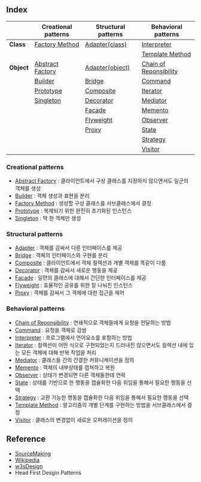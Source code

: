 ## Index

|            | Creational patterns                     | Structural patterns           | Behavioral patterns                                  |
|------------|-----------------------------------------|-------------------------------|------------------------------------------------------|
| **Class**  | [Factory Method](factory_method.md)     | [Adapter(class)](adapter.md)  | [Interpreter](interpreter.md)                        |
|            |                                         |                               | [Template Method](template_method.md)                |
| **Object** | [Abstract Factory](abstract_factory.md) | [Adapter(object)](adapter.md) | [Chain of Reponsibility](chain_of_responsibility.md) |
|            | [Builder](builder.md)                   | [Bridge](bridge.md)           | [Command](command.md)                                |
|            | [Prototype](prototype.md)               | [Composite](composite.md)     | [Iterator](iterator.md)                              |
|            | [Singleton](singleton.md)               | [Decorator](decoartor.md)     | [Mediator](mediator.md)                              |
|            |                                         | [Facade](facade.md)           | [Memento](memento.md)                                |
|            |                                         | [Flyweight](flyweight.md)     | [Observer](observer.md)                              |
|            |                                         | [Proxy](proxy.md)             | [State](state.md)                                    |
|            |                                         |                               | [Strategy](strategy.md)                              |
|            |                                         |                               | [Visitor](visitor.md)                                |

### Creational patterns
- [Abstract Factory](abstract_factory.md) : 클라이언트에서 구상 클래스를 지정하지 않으면서도 일군의 객체를 생성
- [Builder](builder.md) : 객체 생성과 표현을 분리
- [Factory Method](factory_method.md) : 생성할 구상 클래스를 서브클래스에서 결정
- [Prototype](prototype.md) : 복제되기 위한 완전히 초기화된 인스턴스
- [Singleton](singleton.md) : 딱 한 객체만 생성

### Structural patterns
- [Adapter](adapter.md) : 객체를 감싸서 다른 인터페이스를 제공
- [Bridge](bridge.md) : 객체의 인터페이스와 구현를 분리
- [Composite](composite.md) : 클라이언트에서 객체 컬렉션과 개별 객체를 똑같이 다룸
- [Decorator](decoartor.md) : 객체를 감싸서 새로운 행동을 제공
- [Facade](facade.md) : 일련의 클래스에 대해서 간단한 인터페이스를 제공
- [Flyweight](flyweight.md) : 효율적인 공유를 위한 잘 나눠진 인스턴스
- [Proxy](proxy.md) : 객체를 감싸서 그 객체에 대한 접근을 제어

### Behavioral patterns
- [Chain of Reponsibility](chain_of_responsibility.md) : 연쇄적으로 객체들에게 요청을 전달하는 방법
- [Command](command.md) : 요청을 객체로 감쌈
- [Interpreter](interpreter.md) : 프로그램에서 언어요소를 포함하는 방법
- [Iterator](iterator.md) : 컬렉션이 어떤 식으로 구현되었는지 드러내진 않으면서도 컬렉션 내에 있는 모든 객체에 대해 반복 작업을 처리
- [Mediator](mediator.md) : 클래스들 간의 간결한 커뮤니케이션을 정의
- [Memento](memento.md) : 객체의 내부상태를 캡쳐하고 복원
- [Observer](observer.md) : 상태가 변경되면 다른 객체들한테 연락
- [State](state.md) : 상태를 기반으로 한 행동을 캡슐화한 다음 위임을 통해서 필요한 행동을 선택
- [Strategy](strategy.md) : 교환 가능한 행동을 캡슐화한 다음 위임을 통해서 필요한 행동을 선택
- [Template Method](template_method.md) : 알고리즘의 개별 단계를 구현하는 방법을 서브클래스에서 결정
- [Visitor](visitor.md) : 클래스의 변경없이 새로운 오퍼레이션을 정의

## Reference
- [SourceMaking](https://sourcemaking.com/design_patterns)
- [Wikipedia](https://en.wikipedia.org/wiki/Software_design_pattern)
- [w3sDesign](http://w3sdesign.com/index0100.php)
- Head First Desgin Patterns

